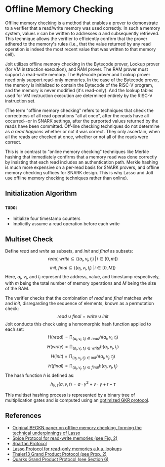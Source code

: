 # Offline Memory Checking
Offline memory checking is a method that enables a prover to demonstrate to a verifier that a read/write memory was used correctly. In such a memory system, values $v$ can be written to addresses $a$ and subsequently retrieved. This technique allows the verifier to efficiently confirm that the prover adhered to the memory's rules (i.e., that the value returned by any read operation is indeed the most recent value that was written to that memory cell). 

Jolt utilizes offline memory checking in the Bytecode prover, Lookup prover (for VM instruction execution), and RAM prover. The RAM prover must support a read-write memory. The Bytecode prover and Lookup prover need only support read-only memories.  In the case of the Bytecode prover, the memory is initialized to contain the Bytecode of the RISC-V program, and the memory is never modified (it's read-only). And the lookup tables used for VM instruction execution are determined entirely by the RISC-V instruction set.

(The term "offline memory checking" refers to techniques that check the correctness of all read operations "all at once", after the reads have all occurred--or in SNARK settings, after the purported values returned by the reads have been committed. Off-line checking techniques do not determine as _a read happens_ whether or not it was correct. They only ascertain, when all the reads are checked at once, whether or not all of the reads were correct. 

This is in contrast to "online memory checking" techniques like Merkle hashing that immediately confirms that a memory read was done correctly by insisting that each read includes an authentication path. Merkle hashing is much more expensive on a per-read basis for SNARK provers, and offline memory checking suffices for SNARK design. This is why Lasso and Jolt use offline memory checking techniques rather than online). 

## Initialization Algorithm
### `TODO`: 
- Initialize four timestamp counters
- Implicitly assume a read operation before each write

## Multiset Check
Define $read$ and $write$ as subsets, and $init$ and $final$ as subsets:
$$
read, write \subseteq \{(a_i, v_i, t_i) \,|\, i \in [0, m]\}
$$
$$
init, final \subseteq \{(a_i, v_i, t_i) \,|\, i \in [0, M]\}
$$
Here, $a_i$, $v_i$, and $t_i$ represent the address, value, and timestamp respectively, with $m$ being the total number of memory operations and $M$ being the size of the RAM.

The verifier checks that the combination of $read$ and $final$ matches $write$ and $init$, disregarding the sequence of elements, known as a permutation check:
$$
read \cup final = write \cup init
$$
Jolt conducts this check using a homomorphic hash function applied to each set:
$$
H(read) = \prod_{(a_i, v_i, t_i) \in read} h(a_i, v_i, t_i)
$$
$$
H(write) = \prod_{(a_i, v_i, t_i) \in write} h(a_i, v_i, t_i)
$$
$$
H(init) = \prod_{(a_j, v_j, t_j) \in init} h(a_j, v_j, t_j)
$$
$$
H(final) = \prod_{(a_j, v_j, t_j) \in final} h(a_j, v_j, t_j)
$$
The hash function $h$ is defined as:
$$
h_{\gamma, \tau}(a, v, t) = a \cdot \gamma^2 + v \cdot \gamma + t - \tau
$$

This multiset hashing process is represented by a binary tree of multiplication gates and is computed using an [optimized GKR protocol](https://eprint.iacr.org/2013/351.pdf).

## References
- [Original BEGKN paper on offline memory checking, forming the technical underpinnings of Lasso](https://www.researchgate.net/publication/226386605_Checking_the_correctness_of_memories/link/0c960526fe9ab32634000000/download?_tp=eyJjb250ZXh0Ijp7ImZpcnN0UGFnZSI6InB1YmxpY2F0aW9uIiwicGFnZSI6InB1YmxpY2F0aW9uIn19)
- [Spice Protocol for read-write memories (see Fig. 2)](https://eprint.iacr.org/2018/907.pdf)
- [Spartan Protocol](https://eprint.iacr.org/2019/550.pdf)
- [Lasso Protocol for read-only memories a.k.a. lookups](https://eprint.iacr.org/2023/1216.pdf)
- [Thaler13 Grand Product Protocol (see Prop. 2)](https://eprint.iacr.org/2013/351.pdf)
- [Quarks Grand Product Protocol (see Section 6)](https://eprint.iacr.org/2020/1275.pdf)
